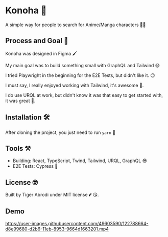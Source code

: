 # Konoha 🦊

A simple way for people to search for Anime/Manga characters 🧙‍♂️

## Process and Goal 💪

Konoha was designed in Figma 🖌️

My main goal was to build something small with GraphQL and Tailwind 😄

I tried Playwright in the beginning for the E2E Tests, but didn't like it. 😐

I must say, I really enjoyed working with Tailwind, it's awesome 🎉.

I do use URQL at work, but didn't know it was that easy to get started with, it was great 🥰.

## Installation 🛠️

After cloning the project, you just need to run `yarn` 🔧

## Tools ⚒️

- Building: React, TypeScript, Twind, Tailwind, URQL, GraphQL :sunglasses:
- E2E Tests: Cypress :metal:

## License :nerd_face:

Built by Tiger Abrodi under MIT license :two_hearts: 😘.

## Demo
https://user-images.githubusercontent.com/49603590/122788664-d8e99680-d2b6-11eb-8953-9664d1663201.mp4

